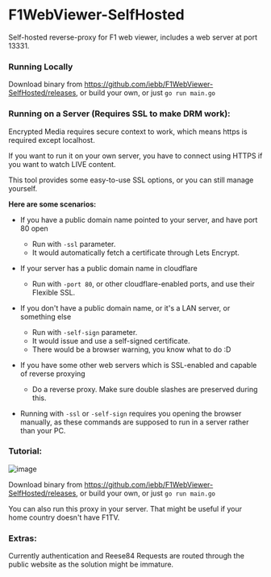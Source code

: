 # F1WebViewer-SelfHosted
Self-hosted reverse-proxy for F1 web viewer, includes a web server at port 13331.

### Running Locally

Download binary from https://github.com/iebb/F1WebViewer-SelfHosted/releases, or build your own, or just `go run main.go`

### Running on a Server (Requires SSL to make DRM work):
Encrypted Media requires secure context to work, which means https is required except localhost. 

If you want to run it on your own server, you have to connect using HTTPS if you want to watch LIVE content. 

This tool provides some easy-to-use SSL options, or you can still manage yourself.

**Here are some scenarios:**
* If you have a public domain name pointed to your server, and have port 80 open
  * Run with `-ssl` parameter. 
  * It would automatically fetch a certificate through Lets Encrypt.

* If your server has a public domain name in cloudflare
  * Run with `-port 80`, or other cloudflare-enabled ports, and use their Flexible SSL.

* If you don't have a public domain name, or it's a LAN server, or something else
  * Run with `-self-sign` parameter. 
  * It would issue and use a self-signed certificate.
  * There would be a browser warning, you know what to do :D

* If you have some other web servers which is SSL-enabled and capable of reverse proxying
  * Do a reverse proxy. Make sure double slashes are preserved during this.

* Running with `-ssl` or `-self-sign` requires you opening the browser manually, as these commands are supposed to run in a server rather than your PC.

### Tutorial:

![image](https://user-images.githubusercontent.com/2127498/162486955-ca58805d-da15-43e0-9b4a-a54a31401a10.png)

Download binary from https://github.com/iebb/F1WebViewer-SelfHosted/releases, or build your own, or just `go run main.go`

You can also run this proxy in your server. That might be useful if your home country doesn't have F1TV.

### Extras:

Currently authentication and Reese84 Requests are routed through the public website as the solution might be immature.
